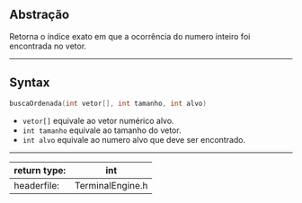 ## Abstração

Retorna o índice exato em que a ocorrência do numero inteiro foi encontrada no vetor.

---
## Syntax

```c
buscaOrdenada(int vetor[], int tamanho, int alvo)
```
- `vetor[]` equivale ao vetor numérico alvo.
- `int tamanho` equivale ao tamanho do vetor.
- `int alvo` equivale ao numero alvo que deve ser encontrado.

---

| return type: | int              |
| ------------ | ---------------- |
| headerfile:  | TerminalEngine.h |
